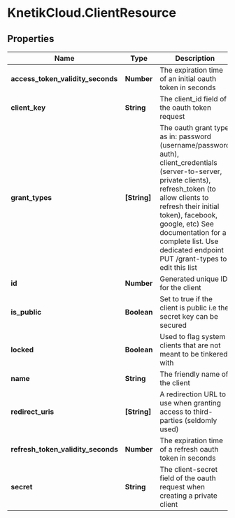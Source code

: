 # KnetikCloud.ClientResource

## Properties
Name | Type | Description | Notes
------------ | ------------- | ------------- | -------------
**access_token_validity_seconds** | **Number** | The expiration time of an initial oauth token in seconds | [optional] 
**client_key** | **String** | The client_id field of the oauth token request | 
**grant_types** | **[String]** | The oauth grant type as in: password (username/password auth), client_credentials (server-to-server, private clients), refresh_token (to allow clients to refresh their initial token), facebook, google, etc) See documentation for a complete list. Use dedicated endpoint PUT /grant-types to edit this list | [optional] 
**id** | **Number** | Generated unique ID for the client | [optional] 
**is_public** | **Boolean** | Set to true if the client is public i.e the secret key can be secured | [optional] 
**locked** | **Boolean** | Used to flag system clients that are not meant to be tinkered with | [optional] 
**name** | **String** | The friendly name of the client | 
**redirect_uris** | **[String]** | A redirection URL to use when granting access to third-parties (seldomly used) | [optional] 
**refresh_token_validity_seconds** | **Number** | The expiration time of a refresh oauth token in seconds | [optional] 
**secret** | **String** | The client-secret field of the oauth request when creating a private client | 


